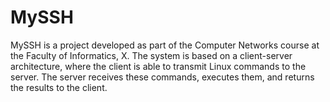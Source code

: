 # MySSH
MySSH is a project developed as part of the Computer Networks course at the Faculty of Informatics, X. The system is based on a client-server architecture, where the client is able to transmit Linux commands to the server. The server receives these commands, executes them, and returns the results to the client. 
